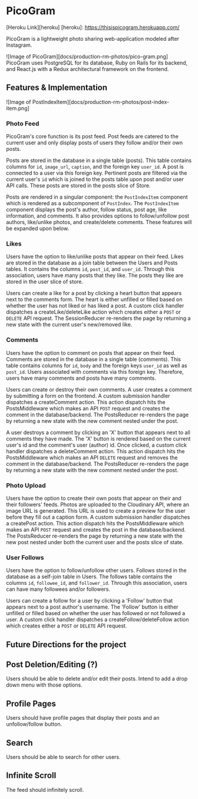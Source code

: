 # PicoGram
[Heroku Link][heroku]
[heroku]: https://thisispicogram.herokuapp.com/

PicoGram is a lightweight photo sharing web-application modeled after Instagram.

![Image of PicoGram][docs/production-rm-photos/pico-gram.png]
PicoGram uses PostgreSQL for its database, Ruby on Rails for its backend, and React.js with a Redux architectural framework on the frontend.

## Features & Implementation
![Image of PostIndexItem][docs/production-rm-photos/post-index-item.png]
### Photo Feed
PicoGram's core function is its post feed. Post feeds are catered to the current user and only display posts of users they follow and/or their own posts.

Posts are stored in the database in a single table (posts). This table contains columns for `id`, `image_url`, `caption`, and the foreign key `user_id`. A post is connected to a user via this foreign key. Pertinent posts are filtered via the current user's `id` which is joined to the posts table upon post and/or user API calls. These posts are stored in the posts slice of Store.

Posts are rendered in a singular component: the `PostIndexItem` component which is rendered as a subcomponent of `PostIndex`. The `PostIndexItem` component displays the post's author, follow status, post age, like information, and comments. It also provides options to follow/unfollow post authors, like/unlike photos, and create/delete comments. These features will be expanded upon below.

### Likes
Users have the option to like/unlike posts that appear on their feed. Likes are stored in the database as a join table between the Users and Posts tables. It contains the columns `id`, `post_id`, and `user_id`. Through this association, users have many posts that they like. The posts they like are stored in the user slice of store.

Users can create a like for a post by clicking a heart button that appears next to the comments form. The heart is either unfilled or filled based on whether the user has not liked or has liked a post. A custom click handler dispatches a createLike/deleteLike action which creates either a `POST` or `DELETE` API request. The SessionReducer re-renders the page by returning a new state with the current user's new/removed like.

### Comments
Users have the option to comment on posts that appear on their feed. Comments are stored in the database in a single table (comments). This table contains columns for `id`, `body` and the foreign keys `user_id` as well as `post_id`. Users associated with comments via this foreign key. Therefore, users have many comments and posts have many comments.

Users can create or destroy their own comments. A user creates a comment by submitting a form on the frontend. A custom submission handler dispatches a createComment action. This action dispatch hits the PostsMiddleware which makes an API `POST` request and creates the comment in the database/backend. The PostsReducer re-renders the page by returning a new state with the new comment nested under the post.

A user destroys a comment by clicking an 'X' button that appears next to all comments they have made. The 'X' button is rendered based on the current user's id and the comment's user (author) id. Once clicked, a custom click handler dispatches a deleteComment action. This action dispatch hits the PostsMiddleware which makes an API `DELETE` request and removes the comment in the database/backend. The PostsReducer re-renders the page by returning a new state with the new comment nested under the post.

### Photo Upload
Users have the option to create their own posts that appear on their and their followers' feeds. Photos are uploaded to the Cloudinary API, where an image URL is generated. This URL is used to create a preview for the user before they fill out a caption form. A custom submission handler dispatches a createPost action. This action dispatch hits the PostsMiddleware which makes an API `POST` request and creates the post in the database/backend. The PostsReducer re-renders the page by returning a new state with the new post nested under both the current user and the posts slice of state.

### User Follows
Users have the option to follow/unfollow other users. Follows stored in the database as a self-join table in Users. The follows table contains the columns `id`, `followee_id`, and `follower_id`. Through this association, users can have many followees and/or followers.

Users can create a follow for a user by clicking a 'Follow' button that appears next to a post author's username. The 'Follow' button is either unfilled or filled based on whether the user has followed or not followed a user. A custom click handler dispatches a createFollow/deleteFollow action which creates either a `POST` or `DELETE` API request.

## Future Directions for the project
## Post Deletion/Editing (?)
Users should be able to delete and/or edit their posts. Intend to add a drop down menu with those options.

## Profile Pages
Users should have profile pages that display their posts and an unfollow/follow button.

## Search
Users should be able to search for other users.

## Infinite Scroll
The feed should infinitely scroll.
